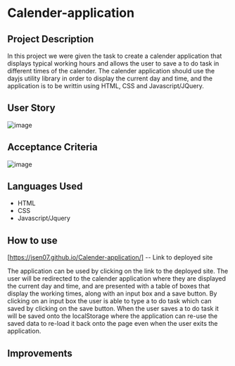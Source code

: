 # Calender-application

## Project Description

In this project we were given the task to create a calender application that displays typical working hours and allows the user to save a to do task in different times of the calender. The calender application should use the dayjs utility library in order to display the current day and time, and the application is to be writtin using HTML, CSS and Javascript/JQuery.

## User Story
![image](https://user-images.githubusercontent.com/56829664/222550002-052f650a-a437-4da6-9bdf-0d57a09398a5.png)

## Acceptance Criteria 
![image](https://user-images.githubusercontent.com/56829664/222550234-dfb39ef9-8dfd-48a5-84a4-28775105f12d.png)

## Languages Used

- HTML
- CSS
- Javascript/Jquery

## How to use

[https://jsen07.github.io/Calender-application/] -- Link to deployed site

The application can be used by clicking on the link to the deployed site. The user will be redirected to the calender application where they are displayed the current day and time, and are presented with a table of boxes that display the working times, along with an input box and a save button. By clicking on an input box the user is able to type a to do task which can saved by clicking on the save button. When the user saves a to do task it will be saved onto the localStorage where the application can re-use the saved data to re-load it back onto the page even when the user exits the application. 


## Improvements
